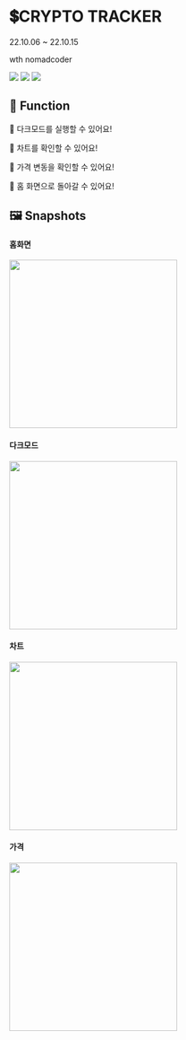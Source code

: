 # 💲CRYPTO TRACKER

22.10.06 ~ 22.10.15

wth nomadcoder

<img src="https://img.shields.io/badge/React-61DAFB?style=flat-square&logo=React&logoColor=white"/></a>
<img src="https://img.shields.io/badge/TypeScript-3178C6?style=flat-square&logo=TypeScript&logoColor=white"/></a>
<img src="https://img.shields.io/badge/HTML-E34F26?style=flat-square&logo=html5&logoColor=white"/></a>


## 🍞 Function

🌚 다크모드를 실행할 수 있어요!

🍺 차트를 확인할 수 있어요!

💸 가격 변동을 확인할 수 있어요!

🏡 홈 화면으로 돌아갈 수 있어요!


## 🖼 Snapshots

#### 홈화면
<img src="https://github.com/aubepluieh3/react-master/blob/ce214ecfe30302e4e4ea528a284b3b82f3ce1c01/img/coin.JPG"  width="300px" hegiht="500px"/>

#### 다크모드
<img src="https://github.com/aubepluieh3/react-master/blob/ce214ecfe30302e4e4ea528a284b3b82f3ce1c01/img/dark.JPG" width="300px" hegiht="500px" />

#### 차트
<img src="https://github.com/aubepluieh3/react-master/blob/ce214ecfe30302e4e4ea528a284b3b82f3ce1c01/img/chart.JPG" width="300px" hegiht="500px" />

#### 가격
<img src="https://github.com/aubepluieh3/react-master/blob/ce214ecfe30302e4e4ea528a284b3b82f3ce1c01/img/price.JPG" width="300px" hegiht="500px" />
